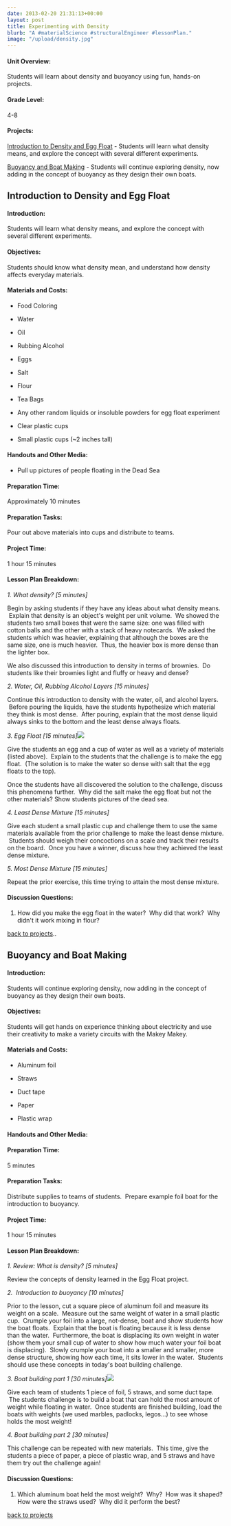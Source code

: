```yaml
---
date: 2013-02-20 21:31:13+00:00
layout: post
title: Experimenting with Density
blurb: "A #materialScience #structuralEngineer #lessonPlan."
image: "/upload/density.jpg"
---
```


#### Unit Overview:


Students will learn about density and buoyancy using fun, hands-on projects.




#### Grade Level:


4-8


#### Projects:


[Introduction to Density and Egg Float](http://9-dots.org/density#day1) - Students will learn what density means, and explore the concept with several different experiments.

[Buoyancy and Boat Making](http://9-dots.org/density#day2) - Students will continue exploring density, now adding in the concept of buoyancy as they design their own boats.

<!-- more -->




## Introduction to Density and Egg Float




#### Introduction:


Students will learn what density means, and explore the concept with several different experiments.


#### Objectives:


Students should know what density mean, and understand how density affects everyday materials.


#### Materials and Costs:





	
  * Food Coloring

	
  * Water

	
  * Oil

	
  * Rubbing Alcohol

	
  * Eggs

	
  * Salt

	
  * Flour

	
  * Tea Bags

	
  * Any other random liquids or insoluble powders for egg float experiment

	
  * Clear plastic cups

	
  * Small plastic cups (~2 inches tall)




#### Handouts and Other Media:





	
  * Pull up pictures of people floating in the Dead Sea




#### Preparation Time:


Approximately 10 minutes


#### Preparation Tasks:


Pour out above materials into cups and distribute to teams.


#### Project Time:


1 hour 15 minutes


#### Lesson Plan Breakdown:


_1. What density? [5 minutes]_

Begin by asking students if they have any ideas about what density means.  Explain that density is an object's weight per unit volume.  We showed the students two small boxes that were the same size: one was filled with cotton balls and the other with a stack of heavy notecards.  We asked the students which was heavier, explaining that although the boxes are the same size, one is much heavier.  Thus, the heavier box is more dense than the lighter box.

We also discussed this introduction to density in terms of brownies.  Do students like their brownies light and fluffy or heavy and dense?

_2. Water, Oil, Rubbing Alcohol Layers_ _[15 minutes]_

Continue this introduction to density with the water, oil, and alcohol layers.  Before pouring the liquids, have the students hypothesize which material they think is most dense.  After pouring, explain that the most dense liquid always sinks to the bottom and the least dense always floats.

_3. Egg Float [15 minutes][![](http://9-dots.org/wp-uploads/2013/02/Photo-Feb-12-4-55-37-PM-e1361985690803-225x300.jpg)](http://9-dots.org/wp-uploads/2013/02/Photo-Feb-12-4-55-37-PM.jpg)_

Give the students an egg and a cup of water as well as a variety of materials (listed above).  Explain to the students that the challenge is to make the egg float.  (The solution is to make the water so dense with salt that the egg floats to the top).

Once the students have all discovered the solution to the challenge, discuss this phenomena further.  Why did the salt make the egg float but not the other materials? Show students pictures of the dead sea.

_4. Least Dense Mixture [15 minutes]_

Give each student a small plastic cup and challenge them to use the same materials available from the prior challenge to make the least dense mixture.  Students should weigh their concoctions on a scale and track their results on the board.  Once you have a winner, discuss how they achieved the least dense mixture.

_5. Most Dense Mixture [15 minutes]_

Repeat the prior exercise, this time trying to attain the most dense mixture.


#### Discussion Questions:


1. How did you make the egg float in the water?  Why did that work?  Why didn't it work mixing in flour?



[
back to projects](http://9-dots.org/density/#top)..


## Buoyancy and Boat Making







#### Introduction:


Students will continue exploring density, now adding in the concept of buoyancy as they design their own boats.


#### Objectives:


Students will get hands on experience thinking about electricity and use their creativity to make a variety circuits with the Makey Makey.


#### Materials and Costs:





	
  * Aluminum foil

	
  * Straws

	
  * Duct tape

	
  * Paper

	
  * Plastic wrap





#### Handouts and Other Media:




#### Preparation Time:


5 minutes


#### Preparation Tasks:


Distribute supplies to teams of students.  Prepare example foil boat for the introduction to buoyancy.


#### Project Time:


1 hour 15 minutes


#### Lesson Plan Breakdown:


_1. Review: What is density? [5 minutes]_

Review the concepts of density learned in the Egg Float project.

_2.  Introduction to buoyancy [10 minutes]_

Prior to the lesson, cut a square piece of aluminum foil and measure its weight on a scale.  Measure out the same weight of water in a small plastic cup.  Crumple your foil into a large, not-dense, boat and show students how the boat floats.  Explain that the boat is floating because it is less dense than the water.  Furthermore, the boat is displacing its own weight in water (show them your small cup of water to show how much water your foil boat is displacing).  Slowly crumple your boat into a smaller and smaller, more dense structure, showing how each time, it sits lower in the water.  Students should use these concepts in today's boat building challenge.

_3. Boat building part 1 [30 minutes][![](http://9-dots.org/wp-uploads/2013/02/Photo-Feb-13-4-59-51-PM-e1361985775145-225x300.jpg)](http://9-dots.org/wp-uploads/2013/02/Photo-Feb-13-4-59-51-PM.jpg)_

Give each team of students 1 piece of foil, 5 straws, and some duct tape.  The students challenge is to build a boat that can hold the most amount of weight while floating in water.  Once students are finished building, load the boats with weights (we used marbles, padlocks, legos...) to see whose holds the most weight!

_4. Boat building part 2 [30 minutes]_

This challenge can be repeated with new materials.  This time, give the students a piece of paper, a piece of plastic wrap, and 5 straws and have them try out the challenge again!


#### Discussion Questions:


1. Which aluminum boat held the most weight?  Why?  How was it shaped? How were the straws used?  Why did it perform the best?

[back to projects](http://9-dots.org/density/#top)


## 



